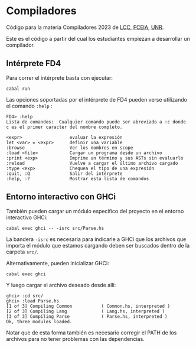 # Compiladores
Código para la materia Compiladores 2023 de [LCC](https://dcc.fceia.unr.edu.ar), [FCEIA](https://www.fceia.unr.edu.ar), [UNR](https://www.unr.edu.ar).

Este es el código a partir del cual los estudiantes empiezan a desarrollar un compilador.

## Intérprete FD4

Para correr el intérprete basta con ejecutar:

```code
cabal run
```

Las opciones soportadas por el intérprete de FD4 pueden verse utilizando el comando `:help` :
```code
FD4> :help
Lista de comandos:  Cualquier comando puede ser abreviado a :c donde
c es el primer caracter del nombre completo.

<expr>                  evaluar la expresión
let <var> = <expr>      definir una variable
:browse                 Ver los nombres en scope
:load <file>            Cargar un programa desde un archivo
:print <exp>            Imprime un término y sus ASTs sin evaluarlo
:reload                 Vuelve a cargar el último archivo cargado
:type <exp>             Chequea el tipo de una expresión
:quit, :Q               Salir del intérprete
:help, :?               Mostrar esta lista de comandos
```
## Entorno interactivo con GHCi

También pueden cargar un módulo específico del proyecto en el entorno interactivo GHCi:

```code
cabal exec ghci -- -isrc src/Parse.hs
```
La bandera `-isrc` es necesaria para indicarle a GHCi que los archivos que importa el módulo que
estamos cargando deben ser buscados dentro de la carpeta `src/`.

Alternativamente, pueden inicializar GHCi:
```code
cabal exec ghci
```

Y luego cargar el archivo deseado desde allí:

```code
ghci> :cd src/
ghci> :load Parse.hs
[1 of 3] Compiling Common           ( Common.hs, interpreted )
[2 of 3] Compiling Lang             ( Lang.hs, interpreted )
[3 of 3] Compiling Parse            ( Parse.hs, interpreted )
Ok, three modules loaded.
```
Notar que de esta forma también es necesario corregir el PATH de los archivos para no tener
problemas con las dependencias.